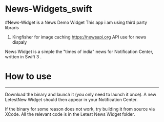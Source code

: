 # News-Widgets_swift
 
#News-Widget is a News Demo Widget
This app i am using third party libraris 
1. Kingfisher for image caching
https://newsapi.org API use for news dispaly

News Widget is a simple the "times of india" news for Notification Center, written in Swift 3 .

# How to use
---------------------------------------------------------------------------------------

Download the binary and launch it (you only need to launch it once). A new LetestNew Widget should then appear in your Notification Center.

If the binary for some reason does not work, try building it from source via XCode. All the relevant code is in the Letest News Widget folder.
